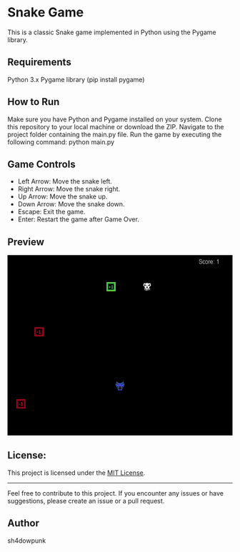 # Snake Game

This is a classic Snake game implemented in Python using the Pygame library.

## Requirements
Python 3.x
Pygame library (pip install pygame)

## How to Run
Make sure you have Python and Pygame installed on your system.
Clone this repository to your local machine or download the ZIP.
Navigate to the project folder containing the main.py file.
Run the game by executing the following command:
python main.py

## Game Controls
* Left Arrow: Move the snake left.
* Right Arrow: Move the snake right.
* Up Arrow: Move the snake up.
* Down Arrow: Move the snake down.
* Escape: Exit the game.
* Enter: Restart the game after Game Over.

## Preview
![](game_preview.gif)

## License:

This project is licensed under the [MIT License](LICENSE).


---
Feel free to contribute to this project. If you encounter any issues or have suggestions, please create an issue or a pull request.

## Author
sh4dowpunk
